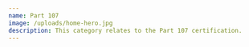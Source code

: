 ```yaml
---
name: Part 107
image: /uploads/home-hero.jpg
description: This category relates to the Part 107 certification.
---
```

